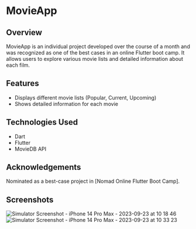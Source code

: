 # MovieApp

## Overview
MovieApp is an individual project developed over the course of a month and was recognized as one of the best cases in an online Flutter boot camp. It allows users to explore various movie lists and detailed information about each film.

## Features
- Displays different movie lists (Popular, Current, Upcoming)
- Shows detailed information for each movie

## Technologies Used
- Dart
- Flutter
- MovieDB API

## Acknowledgements
Nominated as a best-case project in [Nomad Online Flutter Boot Camp].

## Screenshots
![Simulator Screenshot - iPhone 14 Pro Max - 2023-09-23 at 10 18 46](https://github.com/Ella-Kim913/movieapp/assets/132117916/a8034b8a-4ea7-4d3e-b1cc-acd6376b58b5)
![Simulator Screenshot - iPhone 14 Pro Max - 2023-09-23 at 10 33 23](https://github.com/Ella-Kim913/movieapp/assets/132117916/e175a75e-30b8-4875-80b6-ec9b86f2d491)

